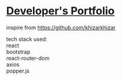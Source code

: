 # [Developer's Portfolio](hashirshoaeb.github.io/home)

inspire from https://github.com/khizarkhizar

tech stack used:<br/>
react<br/>
bootstrap<br/>
react-router-dom<br/>
axios<br/>
popper.js<br/>
